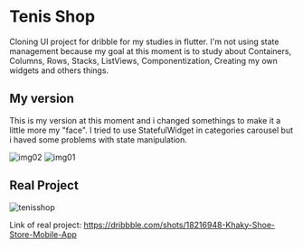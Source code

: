 # Tenis Shop

Cloning UI project for dribble for my studies in flutter. I'm not using state management because my goal at this moment is to study about Containers, Columns, Rows, Stacks, ListViews, Componentization, Creating my own widgets and others things.

## My version

This is my version at this moment and i changed somethings to make it a little more my "face". I tried to use StatefulWidget in categories carousel but i haved some problems with state manipulation.

![img02](https://user-images.githubusercontent.com/66502872/184289403-4e50033e-c398-4f5f-bca0-4bdba53189b2.jpg)
![img01](https://user-images.githubusercontent.com/66502872/184289687-d4ef7b08-973f-404b-b555-2cc1a25e22ce.jpg)

## Real Project

![tenisshop](https://user-images.githubusercontent.com/66502872/184286884-f47da8a6-b897-40fa-8434-198e1b056dd7.png)

Link of real project: https://dribbble.com/shots/18216948-Khaky-Shoe-Store-Mobile-App
